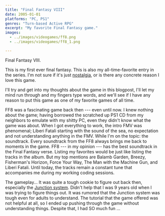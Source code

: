 ```yaml
---
title: "Final Fantasy VIII"
date: 2005-01-01
platforms: "PC, PS1"
genres: "Turn-based Active RPG"
excerpt: "My favorite Final Fantasy game."
images:
  - ../images/videogames/ff8.png
  - ../images/videogames/ff8_1.png

---
```


Final Fantasy VIII.

This is my first ever final fantasy.
This is also my all-time-favorite entry in the series.
I'm not sure if it's just [nostalgia](https://www.youtube.com/watch?v=awwSFJdWrRQ), or
is there any concrete reason I love this game.

I'll try and get into my thoughts about the game in this blogpost, I'll let my mind run through and
my fingers type words, and we'll see if I have any reason to put this game as one of my favorite games
of all time.

FF8 was a fascinating game back then --- even until now.
I knew nothing about the game; having borrowed the scratched up PS1 CD from my neighbors to emulate with my shitty PC, even they didn't know what the game was about.
When I got everything to work, the intro FMV was phenomenal; Liberi Fatali starting with the sound of the sea, no expectation and not understanding anything in the FMV.
While I'm on the topic: the soundtrack.
Every soundtrack from the FF8 always brings me back to moments in the game.
FF8 --- in my opinion --- has the best soundtrack in the Final Fantasy verse.
Listing my favorites would be just like listing the tracks in the album.
But my top mentions are Balamb Garden, Breezy, Fisherman's Horizon, Force Your Way, The Man with the Machine Gun, and Liberi Fatali. 
Until today, the tracks remain a constant tune that accompanies me during my working coding sessions.

The gameplay...
It was quite a tough cookie to figure out back then, especially the [Junction system](https://finalfantasy.fandom.com/wiki/Junction_system).
Didn't help that I was 9 years old when I was trying to figure things out.
It was rumored that the Junction system was tough even for adults to understand.
The tutorial that the game offered was not helpful at all, so I ended up pushing through the game without understanding things.
Despite that, I had SO much fun
...


